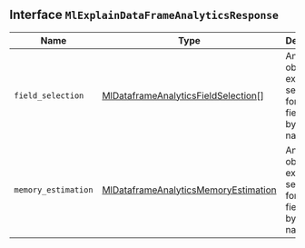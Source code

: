 ## Interface `MlExplainDataFrameAnalyticsResponse`

| Name | Type | Description |
| - | - | - |
| `field_selection` | [MlDataframeAnalyticsFieldSelection](./MlDataframeAnalyticsFieldSelection.md)[] | An array of objects that explain selection for each field, sorted by the field names. |
| `memory_estimation` | [MlDataframeAnalyticsMemoryEstimation](./MlDataframeAnalyticsMemoryEstimation.md) | An array of objects that explain selection for each field, sorted by the field names. |
